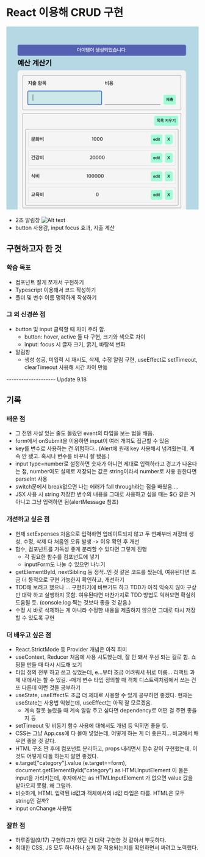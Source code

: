 # React 이용해 CRUD 구현

![Alt text](image.png)

- 2초 알림창
  ![Alt text](<스크린샷 2023-09-18 오전 3.10.13.png>)
- button 사용감, input focus 효과, 지출 계산

## 구현하고자 한 것

### 학습 목표

- 컴포넌트 잘게 쪼개서 구현하기
- Typescript 이용해서 코드 작성하기
- 폴더 및 변수 이름 명확하게 작성하기

### 그 외 신경쓴 점

- button 및 input 클릭할 때 차이 주려 함.
  - button: hover, active 둘 다 구현, 크기와 색으로 차이
  - input: focus 시 글자 크기, 굵기, 바탕색 변화
- 알림창
  - 생성 성공, 미입력 시 재시도, 삭제, 수정 알림 구현, useEffect로 setTimeout, clearTimeout 사용해 시간 차이 만듦

-------------------- Update 9.18

## 기록

### 배운 점

- 그 전엔 사실 있는 줄도 몰랐던 event의 타입을 보는 법을 배움.
- form에서 onSubmit을 이용하면 input이 여러 개여도 접근할 수 있음
- key를 변수로 사용하는 건 위험하다.. (Alert에 원래 key 사용해서 넘겨줬는데, 계속 안 됐고. 혹시나 변수를 바꾸니 잘 됐음.)
- input type=number로 설정하면 숫자가 아니면 제대로 입력하라고 경고가 나온다는 점, number여도 실제로 저장되는 값은 string이라서 number로 사용 원한다면 parseInt 사용
- switch문에서 break없으면 나는 에러가 fall through라는 점을 배웠음....
- JSX 사용 시 string 저장한 변수의 내용을 그대로 사용하고 싶을 때는 ${} 같은 거 아니고 그냥 입력하면 됨(alertMessage 참조)

### 개선하고 싶은 점

- 현재 setExpenses 처음으로 입력하면 업데이트되지 않고 두 번째부터 저장돼 생성, 수정, 삭제 다 처음엔 오류 발생 -> 이유 확인 후 개선
- 함수, 컴포넌트를 가독성 좋게 분리할 수 있다면 그렇게 진행
  - 각 필요한 함수를 컴포넌트에 넣기
  - inputForm도 나눌 수 있으면 나누기
- getElementById, nextSibling 등 정적..인 것 같은 코드를 짰는데, 여유된다면 조금 더 동적으로 구현 가능한지 확인하고, 개선하기
- TDD해 보려고 했으나 ... 구현하기에 바쁘기도 하고 TDD가 아직 익숙지 않아 구상만 대략 하고 실행하지 못함. 여유된다면 마찬가지로 TDD 방법도 익혀보면 확실히 도움될 듯. (console.log 찍는 것보다 좋을 것 같음.)
- 수정 시 바로 삭제하는 게 아니라 수정한 내용을 제출하지 않으면 그대로 다시 저장할 수 있도록 구현

### 더 배우고 싶은 점

- React.StrictMode 등 Provider 개념은 아직 희미
- useContext, Reducer 처음에 사용 시도했는데, 잘 안 돼서 우선 되는 걸로 함. 쇼핑몰 만들 때 다시 시도해 보기
- 타입 정의 전부 하고 쓰고 싶었는데, e...부터 조금 어려워서 뒤로 미룸... 리액트 과제 내에서는 할 수 있길. -매개 변수 타입 정의할 때 객체 디스트럭처링에서 쓰는 건 또 다른데 이런 것들 공부하기
- useState, useEffect도 조금 더 제대로 사용할 수 있게 공부하면 좋겠다. 현재는 useState는 사용법 익혔는데, useEffect는 아직 잘 모르겠음.
  - 계속 잘못 눌렀을 때 계속 알람 주고 싶다면 dependency로 어떤 걸 주면 좋을지 등
- setTimeout 및 비동기 함수 사용에 대해서도 개념 등 익히면 좋을 듯.
- CSS는 그냥 App.css에 다 몰아 넣었는데, 어떻게 하는 게 더 좋은지... 비교해서 배우면 좋을 것 같다.
- HTML 구조 짠 후에 컴포넌트 분리하고, props 내리면서 함수 같이 구현했는데, 이것도 어떻게 다들 하는지 알면 좋겠다.
- e.target["category"].value (e.target==form), document.getElementById("category") as HTMLInputElement 이 둘은 input을 가리키는데, 후자에서는 as HTMLInputElement 가 없으면 value 값을 받아오지 못함. 왜 그럴까.
- 비슷하게, HTML 입력된 id값과 객체에서의 id값 타입은 다름. HTML은 모두 string인 걸까?
- input onChange 사용법

### 잘한 점

- 하루종일(9/17) 구현하고자 했던 건 대략 구현한 것 같아서 뿌듯하다.
- 최대한 CSS, JS 모두 하나하나 실제 잘 적용되는지를 확인하면서 짜려고 노력했다.
